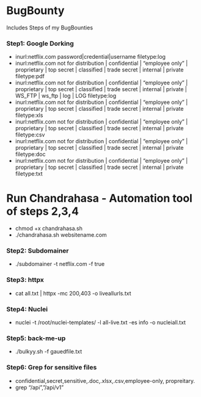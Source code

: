 # BugBounty
Includes Steps of my BugBounties

### Step1: Google Dorking
- inurl:netflix.com password|credential|username filetype:log
- inurl:netflix.com not for distribution | confidential | “employee only” | proprietary | top secret | classified | trade secret | internal | private filetype:pdf
- inurl:netflix.com not for distribution | confidential | “employee only” | proprietary | top secret | classified | trade secret | internal | private | WS_FTP | ws_ftp | log | LOG filetype:log
- inurl:netflix.com not for distribution | confidential | “employee only” | proprietary | top secret | classified | trade secret | internal | private filetype:xls
- inurl:netflix.com not for distribution | confidential | “employee only” | proprietary | top secret | classified | trade secret | internal | private filetype:csv
- inurl:netflix.com not for distribution | confidential | “employee only” | proprietary | top secret | classified | trade secret | internal | private filetype:doc
- inurl:netflix.com not for distribution | confidential | “employee only” | proprietary | top secret | classified | trade secret | internal | private filetype:txt

# Run Chandrahasa - Automation tool of steps 2,3,4
- chmod +x chandrahasa.sh 
- ./chandrahasa.sh websitename.com

### Step2: Subdomainer
- ./subdomainer -t netflix.com -f true

### Step3: httpx
- cat all.txt | httpx -mc 200,403 -o liveallurls.txt
 
### Step4: Nuclei
- nuclei -t /root/nuclei-templates/ -l all-live.txt -es info -o nucleiall.txt

### Step5: back-me-up
- ./bulkyy.sh -f gauedfile.txt

### Step6: Grep for sensitive files
- confidential,secret,sensitive,\.doc,\.xlsx,\.csv,employee-only, propreitary.
- grep “/api”,”/api/v1”
